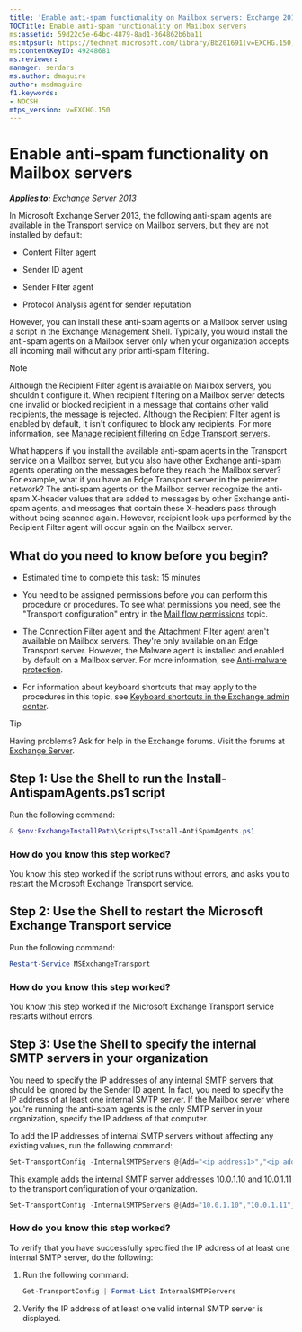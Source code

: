 ```yaml
---
title: 'Enable anti-spam functionality on Mailbox servers: Exchange 2013 Help'
TOCTitle: Enable anti-spam functionality on Mailbox servers
ms:assetid: 59d22c5e-64bc-4879-8ad1-364862b6ba11
ms:mtpsurl: https://technet.microsoft.com/library/Bb201691(v=EXCHG.150)
ms:contentKeyID: 49248681
ms.reviewer: 
manager: serdars
ms.author: dmaguire
author: msdmaguire
f1.keywords:
- NOCSH
mtps_version: v=EXCHG.150
---
```


# Enable anti-spam functionality on Mailbox servers

_**Applies to:** Exchange Server 2013_

In Microsoft Exchange Server 2013, the following anti-spam agents are available in the Transport service on Mailbox servers, but they are not installed by default:

- Content Filter agent

- Sender ID agent

- Sender Filter agent

- Protocol Analysis agent for sender reputation

However, you can install these anti-spam agents on a Mailbox server using a script in the Exchange Management Shell. Typically, you would install the anti-spam agents on a Mailbox server only when your organization accepts all incoming mail without any prior anti-spam filtering.

> [!NOTE]
> Although the Recipient Filter agent is available on Mailbox servers, you shouldn't configure it. When recipient filtering on a Mailbox server detects one invalid or blocked recipient in a message that contains other valid recipients, the message is rejected. Although the Recipient Filter agent is enabled by default, it isn't configured to block any recipients. For more information, see <A href="manage-recipient-filtering-on-edge-transport-servers-exchange-2013-help.md">Manage recipient filtering on Edge Transport servers</A>.

What happens if you install the available anti-spam agents in the Transport service on a Mailbox server, but you also have other Exchange anti-spam agents operating on the messages before they reach the Mailbox server? For example, what if you have an Edge Transport server in the perimeter network? The anti-spam agents on the Mailbox server recognize the anti-spam X-header values that are added to messages by other Exchange anti-spam agents, and messages that contain these X-headers pass through without being scanned again. However, recipient look-ups performed by the Recipient Filter agent will occur again on the Mailbox server.

## What do you need to know before you begin?

- Estimated time to complete this task: 15 minutes

- You need to be assigned permissions before you can perform this procedure or procedures. To see what permissions you need, see the "Transport configuration" entry in the [Mail flow permissions](mail-flow-permissions-exchange-2013-help.md) topic.

- The Connection Filter agent and the Attachment Filter agent aren't available on Mailbox servers. They're only available on an Edge Transport server. However, the Malware agent is installed and enabled by default on a Mailbox server. For more information, see [Anti-malware protection](anti-malware-protection-exchange-2013-help.md).

- For information about keyboard shortcuts that may apply to the procedures in this topic, see [Keyboard shortcuts in the Exchange admin center](keyboard-shortcuts-in-the-exchange-admin-center-2013-help.md).

> [!TIP]
> Having problems? Ask for help in the Exchange forums. Visit the forums at [Exchange Server](https://go.microsoft.com/fwlink/p/?linkid=60612).

## Step 1: Use the Shell to run the Install-AntispamAgents.ps1 script

Run the following command:

```powershell
& $env:ExchangeInstallPath\Scripts\Install-AntiSpamAgents.ps1
```

### How do you know this step worked?

You know this step worked if the script runs without errors, and asks you to restart the Microsoft Exchange Transport service.

## Step 2: Use the Shell to restart the Microsoft Exchange Transport service

Run the following command:

```powershell
Restart-Service MSExchangeTransport
```

### How do you know this step worked?

You know this step worked if the Microsoft Exchange Transport service restarts without errors.

## Step 3: Use the Shell to specify the internal SMTP servers in your organization

You need to specify the IP addresses of any internal SMTP servers that should be ignored by the Sender ID agent. In fact, you need to specify the IP address of at least one internal SMTP server. If the Mailbox server where you're running the anti-spam agents is the only SMTP server in your organization, specify the IP address of that computer.

To add the IP addresses of internal SMTP servers without affecting any existing values, run the following command:

```powershell
Set-TransportConfig -InternalSMTPServers @{Add="<ip address1>","<ip address2>"...}
```

This example adds the internal SMTP server addresses 10.0.1.10 and 10.0.1.11 to the transport configuration of your organization.

```powershell
Set-TransportConfig -InternalSMTPServers @{Add="10.0.1.10","10.0.1.11"}
```

### How do you know this step worked?

To verify that you have successfully specified the IP address of at least one internal SMTP server, do the following:

1. Run the following command:

    ```powershell
    Get-TransportConfig | Format-List InternalSMTPServers
    ```

2. Verify the IP address of at least one valid internal SMTP server is displayed.
